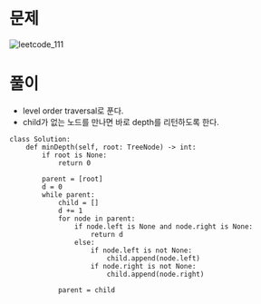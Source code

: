 # 문제
![leetcode_111](https://user-images.githubusercontent.com/51700219/77746449-4bda7200-7060-11ea-9b41-9f4d6fb03514.png)
# 풀이
- level order traversal로 푼다.
- child가 없는 노드를 만나면 바로 depth를 리턴하도록 한다.
```python3
class Solution:
    def minDepth(self, root: TreeNode) -> int:
        if root is None:
            return 0
        
        parent = [root]
        d = 0
        while parent:
            child = []
            d += 1
            for node in parent:
                if node.left is None and node.right is None:
                    return d
                else:
                    if node.left is not None:
                        child.append(node.left)
                    if node.right is not None:
                        child.append(node.right)
            
            parent = child
```
